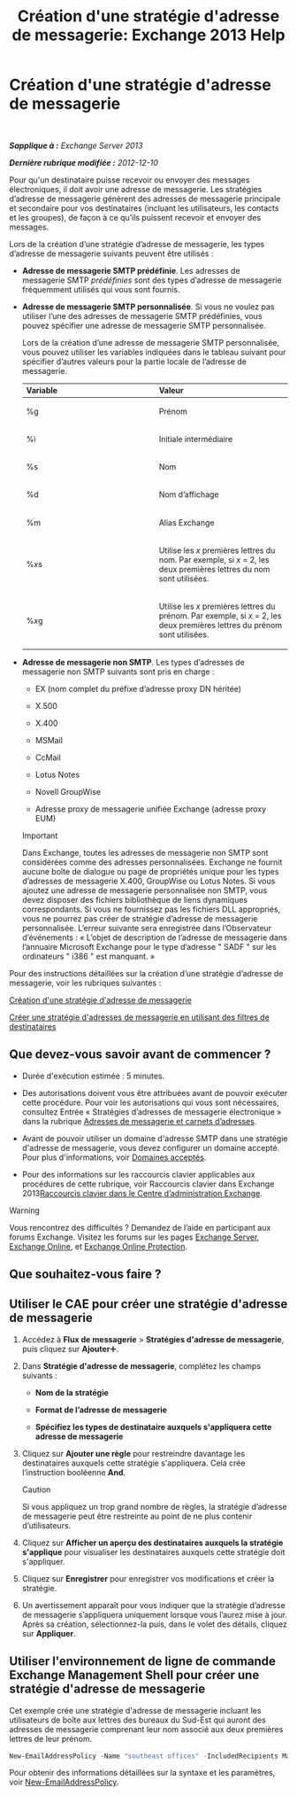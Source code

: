 ﻿---
title: "Création d'une stratégie d'adresse de messagerie: Exchange 2013 Help"
TOCTitle: Création d'une stratégie d'adresse de messagerie
ms:assetid: eb2bf42e-2058-4e17-85d5-97546433b40a
ms:mtpsurl: https://technet.microsoft.com/fr-fr/library/Bb125137(v=EXCHG.150)
ms:contentKeyID: 50479453
ms.date: 04/24/2018
mtps_version: v=EXCHG.150
f1_keywords:
- Microsoft.Exchange.Management.SnapIn.Esm.OrganizationConfiguration.NewEmailAddressPolicyWizardForm.EmailAddressPolicyIntroductionPage
ms.translationtype: HT
---

# Création d'une stratégie d'adresse de messagerie

 

_**Sapplique à :** Exchange Server 2013_

_**Dernière rubrique modifiée :** 2012-12-10_

Pour qu'un destinataire puisse recevoir ou envoyer des messages électroniques, il doit avoir une adresse de messagerie. Les stratégies d’adresse de messagerie génèrent des adresses de messagerie principale et secondaire pour vos destinataires (incluant les utilisateurs, les contacts et les groupes), de façon à ce qu’ils puissent recevoir et envoyer des messages.

Lors de la création d’une stratégie d’adresse de messagerie, les types d’adresse de messagerie suivants peuvent être utilisés :

  - **Adresse de messagerie SMTP prédéfinie**. Les adresses de messagerie SMTP *prédéfinies* sont des types d’adresse de messagerie fréquemment utilisés qui vous sont fournis.

  - **Adresse de messagerie SMTP personnalisée**. Si vous ne voulez pas utiliser l’une des adresses de messagerie SMTP prédéfinies, vous pouvez spécifier une adresse de messagerie SMTP personnalisée.
    
    Lors de la création d’une adresse de messagerie SMTP personnalisée, vous pouvez utiliser les variables indiquées dans le tableau suivant pour spécifier d’autres valeurs pour la partie locale de l’adresse de messagerie.
    
    
    <table>
    <colgroup>
    <col style="width: 50%" />
    <col style="width: 50%" />
    </colgroup>
    <thead>
    <tr class="header">
    <th>Variable</th>
    <th>Valeur</th>
    </tr>
    </thead>
    <tbody>
    <tr class="odd">
    <td><p>%g</p></td>
    <td><p>Prénom</p></td>
    </tr>
    <tr class="even">
    <td><p>%i</p></td>
    <td><p>Initiale intermédiaire</p></td>
    </tr>
    <tr class="odd">
    <td><p>%s</p></td>
    <td><p>Nom</p></td>
    </tr>
    <tr class="even">
    <td><p>%d</p></td>
    <td><p>Nom d’affichage</p></td>
    </tr>
    <tr class="odd">
    <td><p>%m</p></td>
    <td><p>Alias Exchange</p></td>
    </tr>
    <tr class="even">
    <td><p>%<em>x</em>s</p></td>
    <td><p>Utilise les <em>x</em> premières lettres du nom. Par exemple, si <em>x</em> = 2, les deux premières lettres du nom sont utilisées.</p></td>
    </tr>
    <tr class="odd">
    <td><p>%<em>x</em>g</p></td>
    <td><p>Utilise les <em>x</em> premières lettres du prénom. Par exemple, si <em>x</em> = 2, les deux premières lettres du prénom sont utilisées.</p></td>
    </tr>
    </tbody>
    </table>


  - **Adresse de messagerie non SMTP**. Les types d’adresses de messagerie non SMTP suivants sont pris en charge :
    
      - EX (nom complet du préfixe d’adresse proxy DN héritée)
    
      - X.500
    
      - X.400
    
      - MSMail
    
      - CcMail
    
      - Lotus Notes
    
      - Novell GroupWise
    
      - Adresse proxy de messagerie unifiée Exchange (adresse proxy EUM)
    
    > [!IMPORTANT]  
    > Dans Exchange, toutes les adresses de messagerie non SMTP sont considérées comme des adresses personnalisées. Exchange ne fournit aucune boîte de dialogue ou page de propriétés unique pour les types d’adresses de messagerie X.400, GroupWise ou Lotus Notes. Si vous ajoutez une adresse de messagerie personnalisée non SMTP, vous devez disposer des fichiers bibliothèque de liens dynamiques correspondants. Si vous ne fournissez pas les fichiers DLL appropriés, vous ne pourrez pas créer de stratégie d’adresse de messagerie personnalisée. L’erreur suivante sera enregistrée dans l’Observateur d’événements : « L’objet de description de l’adresse de messagerie dans l’annuaire Microsoft Exchange pour le type d’adresse &quot; SADF &quot; sur les ordinateurs &quot; i386 &quot; est manquant. »


Pour des instructions détaillées sur la création d’une stratégie d’adresse de messagerie, voir les rubriques suivantes :

[Création d'une stratégie d'adresse de messagerie](create-an-email-address-policy-exchange-2013-help.md)

[Créer une stratégie d'adresses de messagerie en utilisant des filtres de destinataires](create-an-email-address-policy-by-using-recipient-filters-exchange-2013-help.md)

## Que devez-vous savoir avant de commencer ?

  - Durée d'exécution estimée : 5 minutes.

  - Des autorisations doivent vous être attribuées avant de pouvoir exécuter cette procédure. Pour voir les autorisations qui vous sont nécessaires, consultez Entrée « Stratégies d’adresses de messagerie électronique » dans la rubrique [Adresses de messagerie et carnets d’adresses](email-addresses-and-address-books-exchange-2013-help.md).

  - Avant de pouvoir utiliser un domaine d'adresse SMTP dans une stratégie d'adresse de messagerie, vous devez configurer un domaine accepté. Pour plus d'informations, voir [Domaines acceptés](accepted-domains-exchange-2013-help.md).

  - Pour des informations sur les raccourcis clavier applicables aux procédures de cette rubrique, voir Raccourcis clavier dans Exchange 2013[Raccourcis clavier dans le Centre d’administration Exchange](keyboard-shortcuts-in-the-exchange-admin-center-exchange-online-protection-help.md).

> [!WARNING]
> Vous rencontrez des difficultés ? Demandez de l’aide en participant aux forums Exchange. Visitez les forums sur les pages <a href="https://go.microsoft.com/fwlink/p/?linkid=60612">Exchange Server</a>, <a href="https://go.microsoft.com/fwlink/p/?linkid=267542">Exchange Online</a>, et <a href="https://go.microsoft.com/fwlink/p/?linkid=285351">Exchange Online Protection</a>.


## Que souhaitez-vous faire ?

## Utiliser le CAE pour créer une stratégie d'adresse de messagerie

1.  Accédez à **Flux de messagerie** \> **Stratégies d'adresse de messagerie**, puis cliquez sur **Ajouter**![Icône Ajouter](images/JJ218640.c1e75329-d6d7-4073-a27d-498590bbb558(EXCHG.150).gif "Icône Ajouter").

2.  Dans **Stratégie d'adresse de messagerie**, complétez les champs suivants :
    
      - **Nom de la stratégie**
    
      - **Format de l’adresse de messagerie**
    
      - **Spécifiez les types de destinataire auxquels s'appliquera cette adresse de messagerie**

3.  Cliquez sur **Ajouter une règle** pour restreindre davantage les destinataires auxquels cette stratégie s'appliquera. Cela crée l’instruction booléenne **And**.
    
    > [!CAUTION]
    > Si vous appliquez un trop grand nombre de règles, la stratégie d’adresse de messagerie peut être restreinte au point de ne plus contenir d’utilisateurs.


4.  Cliquez sur **Afficher un aperçu des destinataires auxquels la stratégie s'applique** pour visualiser les destinataires auxquels cette stratégie doit s'appliquer.

5.  Cliquez sur **Enregistrer** pour enregistrer vos modifications et créer la stratégie.

6.  Un avertissement apparaît pour vous indiquer que la stratégie d’adresse de messagerie s’appliquera uniquement lorsque vous l’aurez mise à jour. Après sa création, sélectionnez-la puis, dans le volet des détails, cliquez sur **Appliquer**.

## Utiliser l'environnement de ligne de commande Exchange Management Shell pour créer une stratégie d'adresse de messagerie

Cet exemple crée une stratégie d'adresse de messagerie incluant les utilisateurs de boîte aux lettres des bureaux du Sud-Est qui auront des adresses de messagerie comprenant leur nom associé aux deux premières lettres de leur prénom.

```powershell
New-EmailAddressPolicy -Name "southeast offices" -IncludedRecipients MailboxUsers -ConditionalStateorProvince "Georgia","Alabama","Louisiana" -EnabledEmailAddressTemplates "SMTP:%s%2g@southeast.contoso.com"
```

Pour obtenir des informations détaillées sur la syntaxe et les paramètres, voir [New-EmailAddressPolicy](https://technet.microsoft.com/fr-fr/library/aa996800\(v=exchg.150\)).

